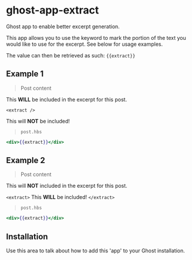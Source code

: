 # ghost-app-extract

Ghost app to enable better excerpt generation.

This app allows you to use the <extract> keyword to mark the portion of the text you would like to use for the excerpt. See below for usage examples.

The value can then be retrieved as such: `{{extract}}`

## Example 1

> Post content

This **WILL** be included in the excerpt for this post.

`<extract />`

This will **NOT** be included!

> `post.hbs`

```handlebars
<div>{{extract}}</div>
```

## Example 2

> Post content

This will **NOT** included in the excerpt for this post.

`<extract>`
This **WILL** be included!
`</extract>`

> `post.hbs`

```handlebars
<div>{{extract}}</div>
```

## Installation

Use this area to talk about how to add this 'app' to your Ghost installation.


